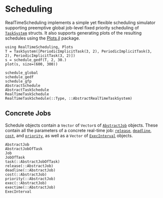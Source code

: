 # Scheduling

RealTimeScheduling implements a simple yet flexible scheduling simulator
supporting preemptive global job-level fixed priority scheduling of
[`TaskSystem`](@ref) structs.  It also supports generating plots of the
resulting schedules using the [Plots.jl](https://docs.juliaplots.org/stable/)
package.

```@example
using RealTimeScheduling, Plots
T = TaskSystem([PeriodicImplicitTask(3, 2), PeriodicImplicitTask(3, 2), PeriodicImplicitTask(3, 2)])
s = schedule_gedf(T, 2, 30.)
plot(s, size=(600, 300))
```

```@docs
schedule_global
schedule_gedf
schedule_gfp
AbstractSchedule
AbstractTaskSchedule
RealTimeTaskSchedule
RealTimeTaskSchedule(::Type, ::AbstractRealTimeTaskSystem)
```

## Concrete Jobs

Schedule objects contain a `Vector` of `Vector`s of [`AbstractJob`](@ref)
objects.  These contain all the parameters of a concrete real-time job:
[`release`](@ref), [`deadline`](@ref), [`cost`](@ref), and [`priority`](@ref),
as well as a `Vector` of [`ExecInterval`](@ref) objects.

```@docs
AbstractJob
AbstractJobOfTask
Job
JobOfTask
task(::AbstractJobOfTask)
release(::AbstractJob)
deadline(::AbstractJob)
cost(::AbstractJob)
priority(::AbstractJob)
exec(::AbstractJob)
exectime(::AbstractJob)
ExecInterval
```
